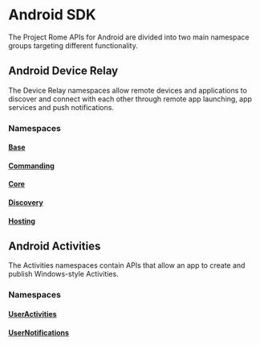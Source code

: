 # Android SDK

The Project Rome APIs for Android are divided into two main namespace groups targeting different functionality.

## Android Device Relay

The Device Relay namespaces allow remote devices and applications to discover and connect with each other through remote app launching, app services and push notifications.

### Namespaces

#### [Base](relay/base/readme.md)
#### [Commanding](relay/commanding/readme.md)
#### [Core](relay/core/readme.md)
#### [Discovery](relay/discovery/readme.md)
#### [Hosting](relay/hosting/readme.md)

## Android Activities

The Activities namespaces contain APIs that allow an app to create and publish Windows-style Activities.

### Namespaces

#### [UserActivities](activities/useractivities/readme.md)
#### [UserNotifications](activities/usernotifications/readme.md)